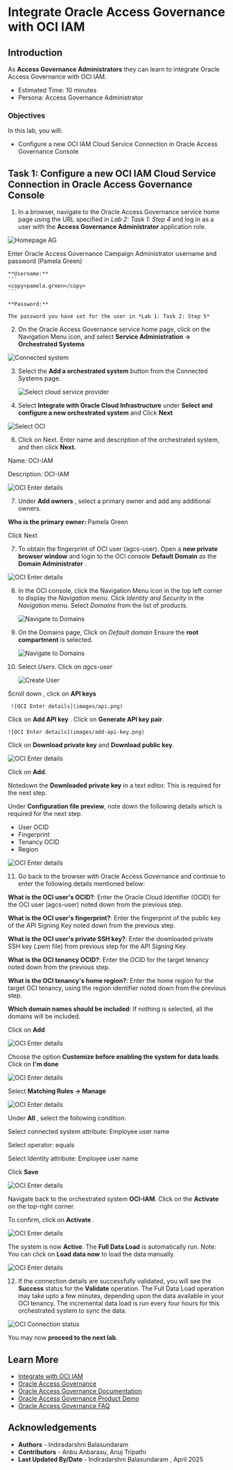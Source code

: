 # Integrate Oracle Access Governance with OCI IAM 

## Introduction

As **Access Governance Administrators** they can learn to integrate Oracle Access Governance with OCI IAM. 

* Estimated Time: 10 minutes
* Persona: Access Governance Administrator

### Objectives

In this lab, you will:

* Configure a new OCI IAM Cloud Service Connection in Oracle Access Governance Console


## Task 1: Configure a new OCI IAM Cloud Service Connection in Oracle Access Governance Console


1.  In a browser, navigate to the Oracle Access Governance service home page using the URL specified in *Lab 2: Task 1: Step 4* and log in as a user with the **Access Governance Administrator** application role. 

   ![Homepage AG](images/ag-home.png)

  Enter Oracle Access Governance Campaign Administrator username and password (Pamela Green)

    **Username:**
    ```
    <copy>pamela.green</copy>
    ```

    **Password:**
    
    The password you have set for the user in *Lab 1: Task 2: Step 5*
    

2.  On the Oracle Access Governance service home page, click on the Navigation Menu icon, and select **Service Administration → Orchestrated Systems**

   ![Connected system](images/navigate-orchestrated-system.png)

3. Select the **Add a orchestrated system** button from the Connected Systems page.

      ![Select cloud service provider](images/add-system.png)

4. Select **Integrate with Oracle Cloud Infrastructure** under **Select and configure a new orchestrated system** and Click **Next**

  ![Select OCI](images/select-oci-iam-system.png)

6. Click on Next. Enter name  and description of the orchestrated system, and then click **Next.**

  Name: OCI-IAM
  
  Description: OCI-IAM

  ![OCI Enter details](images/oci-the-system.png)

7. Under **Add owners** , select a primary owner and add any additional owners. 

  **Who is the primary owner:** Pamela Green

  Click Next
   

7. To obtain the fingerprint of OCI user (agcs-user). Open a **new private browser window** and login to the OCI console **Default Domain** as the **Domain Administrator** .

  ![OCI Enter details](images/enter-data.png)


8. In the OCI console, click the Navigation Menu icon in the top left corner to display the *Navigation menu.* Click *Identity and Security* in the *Navigation menu*. Select *Domains* from the list of products.

    ![Navigate to Domains](images/navigate-domains.png)

9. On the Domains page, Click on *Default domain* 
   Ensure the **root compartment** is selected. 

    ![Navigate to Domains](images/default-domain.png)

10. Select *Users*. Click on *agcs-user*

    ![Create User](images/select-users.png)
  
  
   Scroll down , click on **API keys**


     ![OCI Enter details](images/api.png)

  Click on **Add API key** . Click on **Generate API key pair**. 
  
    ![OCI Enter details](images/add-api-key.png)
  
  Click on **Download private key** and **Download public key**. 

  ![OCI Enter details](images/click-add.png)
  
  Click on **Add**. 

  Notedown the **Downloaded private key** in a text editor. This is required for the next step. 


  Under **Configuration file preview**, note down the following details which is required for the next step. 

  - User OCID
  - Fingerprint 
  - Tenancy OCID 
  - Region 

  ![OCI Enter details](images/config-file.png)

11. Go back to the browser with Oracle Access Governance and continue to  enter the following details mentioned below: 

  **What is the OCI user's OCID?**: Enter the Oracle Cloud Identifier (OCID) for the OCI user (agcs-user) noted down from the previous step. 

  **What is the OCI user's fingerprint?**: Enter the fingerprint of the public key of the API   Signing Key  noted down from the previous step.

  **What is the OCI user's private SSH key?**: Enter the downloaded private SSH key (.pem file) from previous step for the API Signing Key. 


  **What is the OCI tenancy OCID?**: Enter the OCID for the target tenancy  noted down from the previous step.

  **What is the OCI tenancy's home region?**: Enter the home region for the target OCI tenancy, using the region identifier noted down from the previous step.

  **Which domain names should be included**: If nothing is selected, all the domains will be included. 

  Click on **Add**

  ![OCI Enter details](images/configure-connected-system.png)

  Choose the option **Customize before enabling the system for data loads**. Click on **I'm done** 

  ![OCI Enter details](images/customize-data-load.png)

  Select **Matching Rules -> Manage**

  ![OCI Enter details](images/matching-rule-select.png)

  Under **All** , select the following condition:

  Select connected system attribute: Employee user name

  Select operator: equals

  Select Identity attribute: Employee user name

  Click **Save**

  ![OCI Enter details](images/username-match-rule.png)

  Navigate back to the orchestrated system **OCI-IAM**. Click on the **Activate** on the top-right corner. 

  To confirm, click on **Activate** .

  ![OCI Enter details](images/activate-oci-system.png)


  The system is now **Active**. The **Full Data Load** is automatically run. Note: You can click on **Load data now** to load the data manually. 

  ![OCI Enter details](images/load-the-data.png)


12. If the connection details are successfully validated, you will see the **Success** status for the **Validate** operation. The Full Data Load operation may take upto a few minutes, depending upon the data available in your OCI tenancy. The incremental data load is run every four hours for this orchestrated system to sync the data.

  ![OCI Connection status](images/oci-connection-status.png)


  You may now **proceed to the next lab**. 

## Learn More

* [Integrate with OCI IAM](https://docs.oracle.com/en/cloud/paas/access-governance/tjrtj/)
* [Oracle Access Governance](https://www.oracle.com/security/cloud-security/access-governance/)
* [Oracle Access Governance Documentation](https://www.oracle.com/security/cloud-security/access-governance/#documentation)
* [Oracle Access Governance Product Demo](https://www.oracle.com/security/cloud-security/access-governance/?ytid=GJEPEJlQOmQ)
* [Oracle Access Governance FAQ](https://www.oracle.com/security/cloud-security/access-governance/faq/)

## Acknowledgements

* **Authors** - Indiradarshni Balasundaram
* **Contributors** - Anbu Anbarasu, Anuj Tripathi 
* **Last Updated By/Date** - Indiradarshni Balasundaram , April 2025